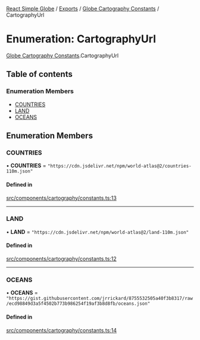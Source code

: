 [React Simple Globe](../README.md) / [Exports](../modules.md) / [Globe Cartography Constants](../modules/Globe_Cartography_Constants.md) / CartographyUrl

# Enumeration: CartographyUrl

[Globe Cartography Constants](../modules/Globe_Cartography_Constants.md).CartographyUrl

## Table of contents

### Enumeration Members

- [COUNTRIES](Globe_Cartography_Constants.CartographyUrl.md#countries)
- [LAND](Globe_Cartography_Constants.CartographyUrl.md#land)
- [OCEANS](Globe_Cartography_Constants.CartographyUrl.md#oceans)

## Enumeration Members

### COUNTRIES

• **COUNTRIES** = ``"https://cdn.jsdelivr.net/npm/world-atlas@2/countries-110m.json"``

#### Defined in

[src/components/cartography/constants.ts:13](https://github.com/Gaushao/d3-react-globe/blob/0a8a5c1/src/components/cartography/constants.ts#L13)

___

### LAND

• **LAND** = ``"https://cdn.jsdelivr.net/npm/world-atlas@2/land-110m.json"``

#### Defined in

[src/components/cartography/constants.ts:12](https://github.com/Gaushao/d3-react-globe/blob/0a8a5c1/src/components/cartography/constants.ts#L12)

___

### OCEANS

• **OCEANS** = ``"https://gist.githubusercontent.com/jrrickard/8755532505a40f3b8317/raw/ecd98849d3a5f4502b773b986254f19af3b8d8fb/oceans.json"``

#### Defined in

[src/components/cartography/constants.ts:14](https://github.com/Gaushao/d3-react-globe/blob/0a8a5c1/src/components/cartography/constants.ts#L14)
